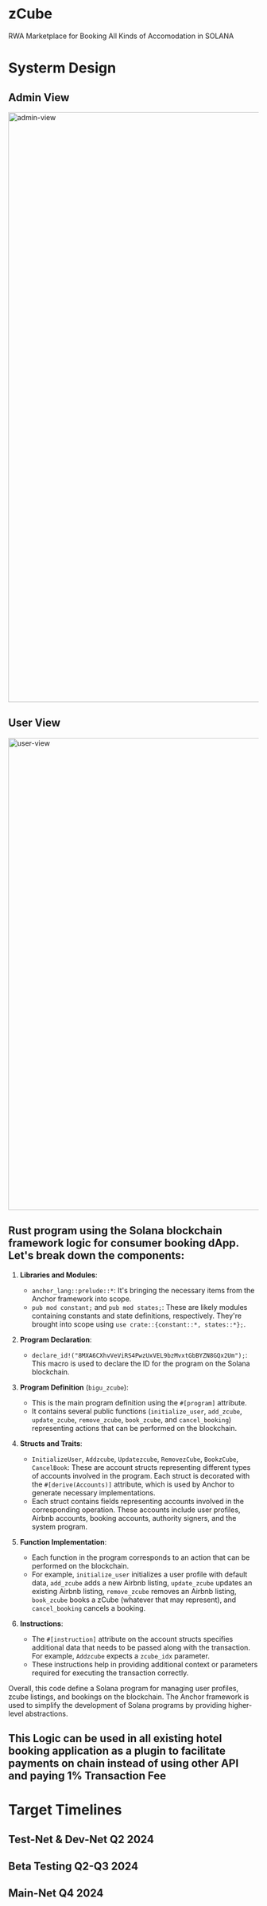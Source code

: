 # zCube
RWA Marketplace for Booking All Kinds of Accomodation in SOLANA

# Systerm Design
## Admin View

<img width="1186" alt="admin-view" src="https://github.com/bigudao/zCube/assets/66848339/2dd7b182-e4b9-4825-9d83-77677d37cd88">

## User View

<img width="949" alt="user-view" src="https://github.com/bigudao/zCube/assets/66848339/0e5d3616-1bce-4223-8862-0f3e072e647d">

## Rust program using the Solana blockchain framework logic for consumer booking dApp. Let's break down the components:

1. **Libraries and Modules**: 
   - `anchor_lang::prelude::*`: It's bringing the necessary items from the Anchor framework into scope.
   - `pub mod constant;` and `pub mod states;`: These are likely modules containing constants and state definitions, respectively. They're brought into scope using `use crate::{constant::*, states::*};`.

2. **Program Declaration**:
   - `declare_id!("8MXA6CXhvVeViRS4PwzUxVEL9bzMvxtGbBYZN8GQx2Um");`: This macro is used to declare the ID for the program on the Solana blockchain.

3. **Program Definition** (`bigu_zcube`):
   - This is the main program definition using the `#[program]` attribute.
   - It contains several public functions (`initialize_user`, `add_zcube`, `update_zcube`, `remove_zcube`, `book_zcube`, and `cancel_booking`) representing actions that can be performed on the blockchain.

4. **Structs and Traits**:
   - `InitializeUser`, `Addzcube`, `Updatezcube`, `RemovezCube`, `BookzCube`, `CancelBook`: These are account structs representing different types of accounts involved in the program. Each struct is decorated with the `#[derive(Accounts)]` attribute, which is used by Anchor to generate necessary implementations.
   - Each struct contains fields representing accounts involved in the corresponding operation. These accounts include user profiles, Airbnb accounts, booking accounts, authority signers, and the system program.

5. **Function Implementation**:
   - Each function in the program corresponds to an action that can be performed on the blockchain.
   - For example, `initialize_user` initializes a user profile with default data, `add_zcube` adds a new Airbnb listing, `update_zcube` updates an existing Airbnb listing, `remove_zcube` removes an Airbnb listing, `book_zcube` books a zCube (whatever that may represent), and `cancel_booking` cancels a booking.

6. **Instructions**:
   - The `#[instruction]` attribute on the account structs specifies additional data that needs to be passed along with the transaction. For example, `Addzcube` expects a `zcube_idx` parameter.
   - These instructions help in providing additional context or parameters required for executing the transaction correctly.

Overall, this code define a Solana program for managing user profiles, zcube listings, and bookings on the blockchain. The Anchor framework is used to simplify the development of Solana programs by providing higher-level abstractions.

## This Logic can be used in all existing hotel booking application as a plugin to facilitate payments on chain instead of using other API and paying 1% Transaction Fee 


# Target Timelines
## Test-Net & Dev-Net Q2 2024
## Beta Testing Q2-Q3 2024
## Main-Net Q4 2024





